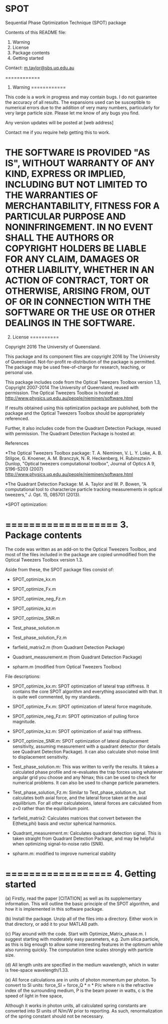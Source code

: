 ﻿# SPOT
Sequential Phase Optimization Technique (SPOT) package


Contents of this README file:

1. Warning
2. License
3. Package contents
4. Getting started


Contact: m.taylor@sbs.uq.edu.au

============
1. Warning
============

This code is a work in progress and may contain bugs. I do not guarantee the 
accuracy of all results. The expansions used can be susceptible to numerical 
errors due to the addition of very many numbers, particularly for very large 
particle size. Please let me know of any bugs you find. 

Any version updates will be posted at
[web address]

Contact me if you require help getting this to work.



THE SOFTWARE IS PROVIDED "AS IS", WITHOUT WARRANTY OF ANY KIND, EXPRESS OR
IMPLIED, INCLUDING BUT NOT LIMITED TO THE WARRANTIES OF MERCHANTABILITY,
FITNESS FOR A PARTICULAR PURPOSE AND NONINFRINGEMENT.  IN NO EVENT SHALL THE
AUTHORS OR COPYRIGHT HOLDERS BE LIABLE FOR ANY CLAIM, DAMAGES OR OTHER
LIABILITY, WHETHER IN AN ACTION OF CONTRACT, TORT OR OTHERWISE, ARISING FROM,
OUT OF OR IN CONNECTION WITH THE SOFTWARE OR THE USE OR OTHER DEALINGS IN
THE SOFTWARE. 
==========
2. License
==========

Copyright 2016 The University of Queensland.

This package and its component files are copyright 2016 by The University of 
Queensland. Not-for-profit re-distribution of the package is permitted. The 
package may be used free-of-charge for research, teaching, or personal use. 

This package includes code from the Optical Tweezers Toolbox version 1.3, 
Copyright 2007-2014 The University of Queensland, reused with permission. 
The Optical Tweezers Toolbox is hosted at: 
http://www.physics.uq.edu.au/people/nieminen/software.html
 
If results obtained using this optimization package are published, both the 
package and the Optical Tweezers Toolbox should be appropriately referenced.


Further, it also includes code from the Quadrant Detection Package, reused
with permission. The Quadrant Detection Package is hosted at:



References

*The Optical Tweezers Toolbox package:
T. A. Nieminen, V. L. Y. Loke, A. B. Stilgoe, G. Knoener,
A. M. Branczyk, N. R. Heckenberg, H. Rubinsztein-Dunlop,
"Optical tweezers computational toolbox",
Journal of Optics A 9, S196-S203 (2007)
http://www.physics.uq.edu.au/people/nieminen/software.html


*The Quadrant Detection Package:
M. A. Taylor and W. P. Bowen, “A computational tool to characterize particle 
tracking measurements in optical tweezers,” J. Opt. 15, 085701 (2013). 


*SPOT optimization:



===================
3. Package contents
===================
The code was written as an add-on to the Optical Tweezers Toolbox, and most 
of the files included in the package are copied unmodified from the Optical 
Tweezers Toolbox version 1.3. 

Aside from these, the SPOT package files consist of:
- SPOT_optimize_kx.m
- SPOT_optimize_Fx.m
- SPOT_optimize_neg_Fz.m
- SPOT_optimize_kz.m
- SPOT_optimize_SNR.m
- Test_phase_solution.m
- Test_phase_solution_Fz.m

- farfield_matrix2.m (from Quadrant Detection Package)
- Quadrant_measurement.m (from Quadrant Detection Package)

- spharm.m (modified from Optical Tweezers Toolbox)








File descriptions:

- SPOT_optimize_kx.m: SPOT optimization of lateral trap stiffness. It 
contains the core SPOT algorithm and everything associated with that. 
It is quite well commented, by my standards.

- SPOT_optimize_Fx.m: SPOT optimization of lateral force magnitude. 

- SPOT_optimize_neg_Fz.m: SPOT optimization of pulling force magnitude. 

- SPOT_optimize_kz.m: SPOT optimization of axial trap stiffness. 

- SPOT_optimize_SNR.m: SPOT optimization of lateral displacement 
sensitivity, assuming measurement with a quadrant detector (for details
see Quadrant Detection Package). It can also calculate shot-noise limit 
to displacement sensitivity.

- Test_phase_solution.m: This was written to verify the results. It takes a 
calculated phase profile and re-evaluates the trap forces using whatever 
angular grid you choose and any Nmax; this can be used to check for numerical 
problems. It can also be used to change particle parameters. 

- Test_phase_solution_Fz.m: Similar to Test_phase_solution.m, but calculates 
both axial force, and the lateral force taken at the axial equilibrium. For 
all other calculateions, lateral forces are calculated from z=0 rather than 
the equilibrium point.

- farfield_matrix2: Calculates matrices that convert between the E(theta,phi) 
basis and vector spherical harmonics.

- Quadrant_measurement.m: Calculates quadrant detection signal. This is taken
straight from Quadrant Detection Package, and may be helpful when optimizing
signal-to-noise ratio (SNR).

- spharm.m: modified to improve numerical stability



==================
4. Getting started
==================


(a) Firstly, read the paper [CITATION] as well as its supplementary information. 
This will outline the basic principle of the SPOT algorithm, and how it is 
implemented in this software package.

(b) Install the package. Unzip all of the files into a directory. Either work in
 that directory, or add it to your MATLAB path.

(c) Play around with the code. Start with Optimize_Matrix_phase.m. I suggest 
starting with moderately easy parameters, e.g. 2um silica particle, as this is 
big enough to allow some interesting features in the optimum while also running 
quickly. The computation time scales strongly with particle size.


(d) All length units are specified in the medium wavelength, which in water is 
free-space wavelength/1.33.
    
(e) All force calculations are in units of photon momentum per photon. To convert to
    SI units:
                force_SI = force_Q * n * P/c
    where n is the refractive index of the surrounding medium,
          P is the beam power in watts,
          c is the speed of light in free space,

Although it works in photon units, all calculated spring constants are converted 
into SI units of N/m/W prior to reporting. As such, renormalization of the spring 
constant should not be necessary.
